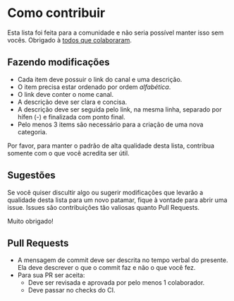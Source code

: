 # Como contribuir

Esta lista foi feita para a comunidade e não seria possível manter isso sem vocês. Obrigado à [todos que colaboraram](https://github.com/carolcodes/youtube-br-desenvolvimento/graphs/contributors).

## Fazendo modificações

- Cada item deve possuir o link do canal e uma descrição.
- O item precisa estar ordenado por ordem *alfabética*.
- O link deve conter o nome canal.
- A descrição deve ser clara e concisa.
- A descrição deve ser seguida pelo link, na mesma linha, separado por hífen (-) e finalizada com ponto final.
- Pelo menos 3 items são necessário para a criação de uma nova categoria.

Por favor, para manter o padrão de alta qualidade desta lista, contribua somente com o que você acredita ser útil.

## Sugestões

Se você quiser discultir algo ou sugerir modificações que levarão a qualidade desta lista para um novo patamar, fique à vontade para abrir uma issue. Issues são contribuições tão valiosas quanto Pull Requests.

Muito obrigado!

## Pull Requests

- A mensagem de commit deve ser descrita no tempo verbal do presente. Ela deve descrever o que o commit faz e não o que você fez.
- Para sua PR ser aceita:
  - Deve ser revisada e aprovada por pelo menos 1 colaborador.
  - Deve passar no checks do CI.
